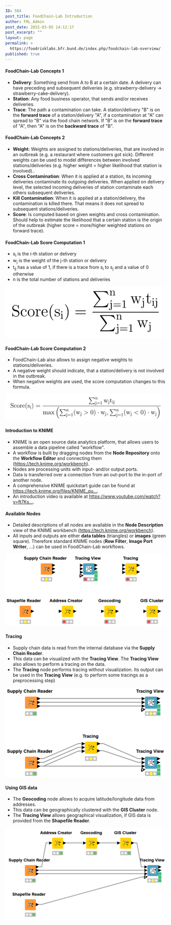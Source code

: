 ```yaml
---
ID: 584
post_title: FoodChain-Lab Introduction
author: FRL_Admin
post_date: 2015-03-05 14:12:17
post_excerpt: ""
layout: page
permalink: >
  https://foodrisklabs.bfr.bund.de/index.php/foodchain-lab-overview/
published: true
---
```

<h4>FoodChain-Lab Concepts 1</h4>
<ul>
<li><b>Delivery</b>: Something send from A to B at a certain date. A delivery can have preceding and subsequent deliveries (e.g. strawberry-delivery -> strawberry-cake-delivery).</li>
<li><b>Station</b>: Any food business operator, that sends and/or receives deliveries.</li>
<li><b>Trace</b>: The path a contamination can take. A station/delivery "B" is on the <b>forward trace</b> of a station/delivery "A", if a contamination at "A" can spread to "B" via the food chain network. If "B" is on the <b>forward trace</b> of "A", then "A" is on the <b>backward trace</b> of "B".</li>
</ul>
<h4>FoodChain-Lab Concepts 2</h4>
<ul>
<li><b>Weight</b>: Weights are assigned to stations/deliveries, that are involved in an outbreak (e.g. a restaurant where customers got sick). Different weights can be used to model differences between involved stations/deliveries (e.g. higher weight = higher likelihood that station is involved)..</li>
<li><b>Cross Contamination</b>: When it is applied at a station, its incoming deliveries contaminate its outgoing deliveries. When applied on delivery level, the selected incoming deliveries of station contaminate each others subsequent deliveries.</li>
<li><b>Kill Contamination</b>: When it is applied at a station/delivery, the contamination is killed there. That means it does not spread to subsequent stations/deliveries.</li>
<li><b>Score</b>: Is computed based on given weights and cross contamination. Should help to estimate the likelihood that a certain station is the origin of the outbreak (higher score = more/higher weighted stations on forward trace).</li>
</ul>
<h4>FoodChain-Lab Score Computation 1</h4>
<ul>
<li>s<sub>i</sub> is the i-th station or delivery</li>
<li>w<sub>j</sub> is the weight of the j-th station or delivery</li>
<li>t<sub>ij</sub> has a value of 1, if there is a trace from s<sub>i</sub> to s<sub>j</sub> and a value of 0 otherwise</li>
<li>n is the total number of stations and deliveries</li>
</ul>
<a href="https://github.com/SiLeBAT/BfROpenLabResources/raw/master/GitHubPages/documents/foodchainlab_overview/score.png"><img class="aligncenter size-full" src="https://github.com/SiLeBAT/BfROpenLabResources/raw/master/GitHubPages/documents/foodchainlab_overview/score.png"/></a>
<h4>FoodChain-Lab Score Computation 2</h4>
<ul>
<li>FoodChain-Lab also allows to assign negative weights to stations/deliveries.</li>
<li>A negative weight should indicate, that a station/delivery is not involved in the outbreak.</li>
<li>When negative weights are used, the score computation changes to this formula.</li>
</ul>
<a href="https://github.com/SiLeBAT/BfROpenLabResources/raw/master/GitHubPages/documents/foodchainlab_overview/new_score.png"><img class="aligncenter size-full" src="https://github.com/SiLeBAT/BfROpenLabResources/raw/master/GitHubPages/documents/foodchainlab_overview/new_score.png"/></a>
<h4>Introduction to KNIME</h4>
<ul>
<li>KNIME is an open source data analytics platform, that allows users to assemble a data pipeline called "workflow".</li>
<li>A workflow is built by dragging nodes from the <b>Node Repository</b> onto the <b>Workflow Editor</b> and connecting them (<a href="https://tech.knime.org/workbench" target="_blank">https://tech.knime.org/workbench</a>).</li>
<li>Nodes are processing units with input- and/or output ports.</li>
<li>Data is transferred over a connection from an out-port to the in-port of another node.</li>
<li>A comprehensive KNIME quickstart guide can be found at <a href="https://tech.knime.org/files/KNIME_quickstart.pdf" target="_blank">https://tech.knime.org/files/KNIME_qu...</a>.</li>
<li>An introduction video is available at <a href="https://www.youtube.com/watch?v=ft7Ksgss3Tc" target="_blank">https://www.youtube.com/watch?v=ft7Ks...</a>.</li>
</ul>
<h4>Available Nodes</h4>
<ul>
<li>Detailed descriptions of all nodes are available in the <b>Node Description</b> view of the KNIME workbench (<a href="https://tech.knime.org/workbench" target="_blank">https://tech.knime.org/workbench</a>).</li>
<li>All inputs and outputs are either <b>data tables</b> (triangles) or <b>images</b> (green square). Therefore standard KNIME nodes (<b>Row Filter</b>, <b>Image Port Writer</b>, ...) can be used in FoodChain-Lab workflows.</li>
</ul>
<a href="https://github.com/SiLeBAT/BfROpenLabResources/raw/master/GitHubPages/documents/foodchainlab_overview/1.png"><img class="aligncenter size-full" src="https://github.com/SiLeBAT/BfROpenLabResources/raw/master/GitHubPages/documents/foodchainlab_overview/1.png"/></a>
<h4>Tracing</h4>
<ul>
<li>Supply chain data is read from the internal database via the <b>Supply Chain Reader</b>.</li>
<li>This data can be visualized with the <b>Tracing View</b>. The <b>Tracing View</b> also allows to perform a tracing on the data.</li>
<li>The <b>Tracing</b> node performs tracing without visualization. Its output can be used in the <b>Tracing View</b> (e.g. to perform some tracings as a preprocessing step)</li>
</ul>
<a href="https://github.com/SiLeBAT/BfROpenLabResources/raw/master/GitHubPages/documents/foodchainlab_overview/2.png"><img class="aligncenter size-full" src="https://github.com/SiLeBAT/BfROpenLabResources/raw/master/GitHubPages/documents/foodchainlab_overview/2.png"/></a>
<h4>Using GIS data</h4>
<ul>
<li>The <b>Geocoding</b> node allows to acquire latitude/longitude data from addresses.</li>
<li>This data can be geographically clustered with the <b>GIS Cluster</b> node.</li>
<li>The <b>Tracing View</b> allows geographical visualization, if GIS data is provided from the <b>Shapefile Reader</b>.</li>
</ul>
<a href="https://github.com/SiLeBAT/BfROpenLabResources/raw/master/GitHubPages/documents/foodchainlab_overview/3.png"><img class="aligncenter size-full" src="https://github.com/SiLeBAT/BfROpenLabResources/raw/master/GitHubPages/documents/foodchainlab_overview/3.png"/></a>